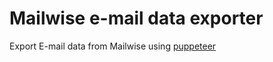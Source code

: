 # Mailwise e-mail data exporter
Export E-mail data from Mailwise using [puppeteer](https://github.com/GoogleChrome/puppeteer)
